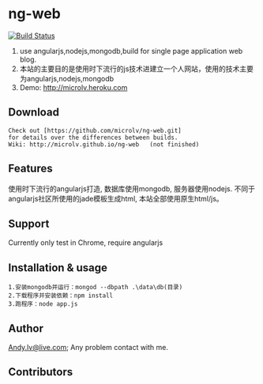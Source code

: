 ng-web
======
[![Build Status](https://travis-ci.org/microlv/ng-web.svg?branch=master)](https://travis-ci.org/microlv/ng-web)

1. use angularjs,nodejs,mongodb,build for single page application web blog.
2. 本站的主要目的是使用时下流行的js技术进建立一个人网站，使用的技术主要为angularjs,nodejs,mongodb
3. Demo: http://microlv.heroku.com

## Download
```
Check out [https://github.com/microlv/ng-web.git]
for details over the differences between builds.
Wiki: http://microlv.github.io/ng-web   (not finished)
```
## Features

使用时下流行的angularjs打造, 数据库使用mongodb, 服务器使用nodejs.
不同于angularjs社区所使用的jade模板生成html, 本站全部使用原生html/js。

## Support

Currently only test in Chrome, require angularjs

## Installation & usage

```
1.安装mongodb并运行：mongod --dbpath .\data\db(目录)
2.下载程序并安装依赖：npm install
3.跑程序：node app.js

```


## Author

Andy.lv@live.com;
Any problem contact with me.

## Contributors
